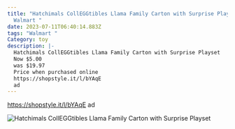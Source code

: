 ```yaml
---
title: "Hatchimals CollEGGtibles Llama Family Carton with Surprise Playset  at
  Walmart "
date: 2023-07-11T06:40:14.883Z
tags: "Walmart "
Category: toy
description: |-
  Hatchimals CollEGGtibles Llama Family Carton with Surprise Playset 
  Now $5.00
  was $19.97
  Price when purchased online 
  https://shopstyle.it/l/bYAqE
  ad
---
```

https://shopstyle.it/l/bYAqE
ad 

![Hatchimals CollEGGtibles Llama Family Carton with Surprise Playset](https://i5.walmartimages.com/asr/d3e76fb0-b539-4469-a50e-78beaffd616b.308de120c139103b94822238c253e7d4.jpeg?odnHeight=2000&odnWidth=2000&odnBg=FFFFFF)

<!--EndFragment-->